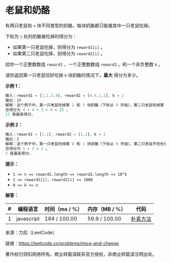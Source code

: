 # 老鼠和奶酪

有两只老鼠和 `n` 块不同类型的奶酪，每块奶酪都只能被其中一只老鼠吃掉。

下标为 `i` 处的奶酪被吃掉的得分为：

- 如果第一只老鼠吃掉，则得分为 `reward1[i]` 。
- 如果第二只老鼠吃掉，则得分为 `reward2[i]` 。

给你一个正整数数组 `reward1` ，一个正整数数组 `reward2` ，和一个非负整数 `k` 。

请你返回第一只老鼠恰好吃掉 `k` 块奶酪的情况下，**最大** 得分为多少。

**示例 1：**

``` javascript
输入：reward1 = [1,1,3,4], reward2 = [4,4,1,1], k = 2
输出：15
解释：这个例子中，第一只老鼠吃掉第 2 和 3 块奶酪（下标从 0 开始），第二只老鼠吃掉第 0 和 1 块奶酪。
总得分为 4 + 4 + 3 + 4 = 15 。
15 是最高得分。
```

**示例 2：**

``` javascript
输入：reward1 = [1,1], reward2 = [1,1], k = 2
输出：2
解释：这个例子中，第一只老鼠吃掉第 0 和 1 块奶酪（下标从 0 开始），第二只老鼠不吃任何奶酪。
总得分为 1 + 1 = 2 。
2 是最高得分。
```

**提示：**

- `1 <= n == reward1.length == reward2.length <= 10^5`
- `1 <= reward1[i], reward2[i] <= 1000`
- `0 <= k <= n`

**解答：**

**#**|**编程语言**|**时间（ms / %）**|**内存（MB / %）**|**代码**
--|--|--|--|--
1|javascript|184 / 100.00|59.9 / 100.00|[朴素方法](./javascript/ac_v1.js)

来源：力扣（LeetCode）

链接：https://leetcode.cn/problems/mice-and-cheese

著作权归领扣网络所有。商业转载请联系官方授权，非商业转载请注明出处。
